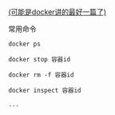 <a href = "https://mp.weixin.qq.com/s?__biz=Mzg2OTA0Njk0OA==&mid=2247484921&amp;idx=1&amp;sn=d40518712a04b3c37d7c8fcd3e696e90&source=41#wechat_redirect">
(可能是docker讲的最好一篇了)
</a>

常用命令
```
docker ps

docker stop 容器id

docker rm -f 容器id

docker inspect 容器id

...
```

